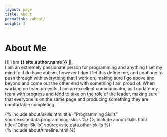 ```yaml
---
layout: page
title: About
permalink: /about/
weight: 3
---
```


# **About Me**

Hi I am **{{ site.author.name }}** :wave:,<br>
I am an extremely passionate person for programming and anything I set my mind to. I do have autism, however I don't let this define me, and continue to push through with everything that I work on, making sure I go above and beyond and come out the other end with something I am proud of. When working on team projects, I am an excellent communicator, as I update my team with progress and tend to take on the role of the leader, making sure that everyone is on the same page and producing something they are comfortable completing.

<div class="row">
{% include about/skills.html title="Programming Skills" source=site.data.programming-skills %}
{% include about/skills.html title="Other Skills" source=site.data.other-skills %}
</div>

<div class="row">
{% include about/timeline.html %}
</div>
